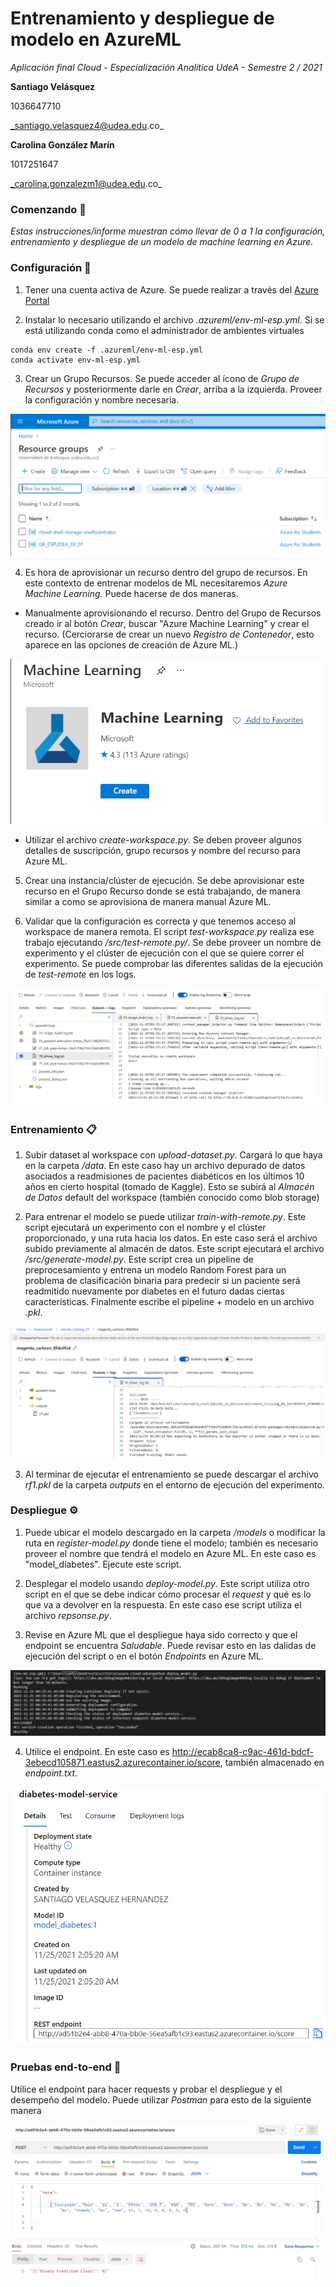 # Entrenamiento y despliegue de modelo en AzureML

_Aplicación final Cloud - Especialización Analítica UdeA - Semestre 2 / 2021_

**Santiago Velásquez**

1036647710

_santiago.velasquez4@udea.edu.co_

**Carolina González Marín**

1017251647

_carolina.gonzalezm1@udea.edu.co_

### Comenzando 🚀

_Estas instrucciones/informe muestran cómo llevar de 0 a 1 la configuración, entrenamiento y despliegue de un modelo de machine learning en Azure._


### Configuración 🔧 

1. Tener una cuenta activa de Azure. Se puede realizar a través del [Azure Portal](www.portal.azure.com)

2. Instalar lo necesario utilizando el archivo _.azureml/env-ml-esp.yml_. Si se está utilizando conda como el administrador de ambientes virtuales

```
conda env create -f .azureml/env-ml-esp.yml
conda activate env-ml-esp.yml
```

3. Crear un Grupo Recursos. Se puede acceder al ícono de _Grupo de Recursos_ y posteriormente darle en _Crear_, arriba a la izquierda. Proveer la configuración y nombre necesaria.

![ScreenShot](readme_utils/gr.PNG)

4. Es hora de aprovisionar un recurso dentro del grupo de recursos. En este contexto de entrenar modelos de ML necesitaremos _Azure Machine Learning._ Puede hacerse de dos maneras.

* Manualmente aprovisionando el recurso. Dentro del Grupo de Recursos creado ir al botón _Crear_, buscar "Azure Machine Learning" y crear el recurso. (Cerciorarse de crear un nuevo _Registro de Contenedor_, esto aparece en las opciones de creación de Azure ML.)

![ScreenShot](readme_utils/azure_ml.PNG)

* Utilizar el archivo _create-workspace.py_. Se deben proveer algunos detalles de suscripción, grupo recursos y nombre del recurso para Azure ML.

5. Crear una instancia/clúster de ejecución. Se debe aprovisionar este recurso en el Grupo Recurso donde se está trabajando, de manera similar a como se aprovisiona de manera manual Azure ML.

6. Validar que la configuración es correcta y que tenemos acceso al workspace de manera remota. El script _test-workspace.py_ realiza ese trabajo ejecutando _/src/test-remote.py/_. Se debe proveer un nombre de experimento y el clúster de ejecución con el que se quiere correr el experimento. Se puede comprobar las diferentes salidas de la ejecución de _test-remote_ en los logs.

![ScreenShot](readme_utils/sc4.PNG)


### Entrenamiento 📋

1. Subir dataset al workspace con _upload-dataset.py_. Cargará lo que haya en la carpeta _/data_. En este caso hay un archivo depurado de datos asociados a readmisiones de pacientes diabéticos en los últimos 10 años en cierto hospital (tomado de Kaggle). Esto se subirá al _Almacén de Datos_ default del workspace (también conocido como blob storage)

2. Para entrenar el modelo se puede utilizar _train-with-remote.py_. Este script ejecutará un experimento con el nombre y el clúster proporcionado, y una ruta hacia los datos. En este caso será el archivo subido previamente al almacén de datos. Este script ejecutará el archivo _/src/generate-model.py_. Este script crea un pipeline de preprocesamiento y entrena un modelo Random Forest para un problema de clasificación binaria para predecir si un paciente será readmitido nuevamente por diabetes en el futuro dadas ciertas características. Finalmente escribe el pipeline + modelo en un archivo _.pkl_. 

![ScreenShot](readme_utils/tra.PNG)

3. Al terminar de ejecutar el entrenamiento se puede descargar el archivo _rf1.pkl_ de la carpeta _outputs_ en el entorno de ejecución del experimento.


### Despliegue ⚙️

1. Puede ubicar el modelo descargado en la carpeta _/models_ o modificar la ruta en _register-model.py_ donde tiene el modelo; también es necesario proveer el nombre que tendrá el modelo en Azure ML. En este caso es "model_diabetes". Ejecute este script.

2. Desplegar el modelo usando _deploy-model.py_. Este script utiliza otro script en el que se debe indicar cómo procesar el _request_ y qué es lo que va a devolver en la respuesta. En este caso ese script utiliza el archivo _repsonse.py_.

3. Revise en Azure ML que el despliegue haya sido correcto y que el endpoint se encuentra _Saludable_. Puede revisar esto en las dalidas de ejecución del script o en el botón _Endpoints_ en Azure ML.

![ScreenShot](readme_utils/sc5.PNG)

4. Utilice el endpoint. En este caso es http://ecab8ca8-c9ac-461d-bdcf-3ebecd105871.eastus2.azurecontainer.io/score, también almacenado en _endpoint.txt_.

![ScreenShot](readme_utils/sc6.PNG)



### Pruebas end-to-end 🔩

Utilice el endpoint para hacer requests y probar el despliegue y el desempeño del modelo. Puede utilizar _Postman_ para esto de la siguiente manera


![ScreenShot](readme_utils/sc7.PNG)
